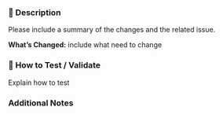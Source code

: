 ### 📖 Description

Please include a summary of the changes and the related issue.

**What’s Changed:**
include what need to change

### 🧪 How to Test / Validate

Explain how to test

### Additional Notes
